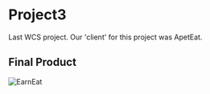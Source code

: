 # Project3
Last WCS project. Our 'client' for this project was ApetEat.

## Final Product

![EarnEat](https://gph.is/g/4LN58pQ)


